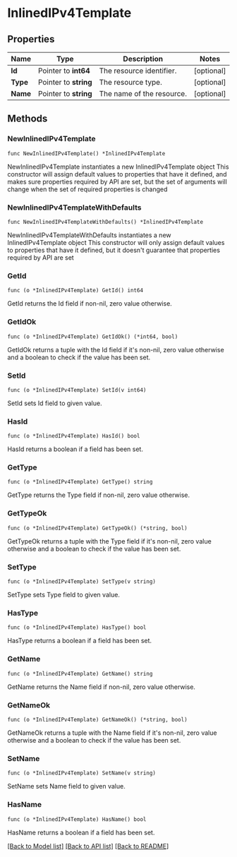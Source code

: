 # InlinedIPv4Template

## Properties

Name | Type | Description | Notes
------------ | ------------- | ------------- | -------------
**Id** | Pointer to **int64** | The resource identifier. | [optional] 
**Type** | Pointer to **string** | The resource type. | [optional] 
**Name** | Pointer to **string** | The name of the resource. | [optional] 

## Methods

### NewInlinedIPv4Template

`func NewInlinedIPv4Template() *InlinedIPv4Template`

NewInlinedIPv4Template instantiates a new InlinedIPv4Template object
This constructor will assign default values to properties that have it defined,
and makes sure properties required by API are set, but the set of arguments
will change when the set of required properties is changed

### NewInlinedIPv4TemplateWithDefaults

`func NewInlinedIPv4TemplateWithDefaults() *InlinedIPv4Template`

NewInlinedIPv4TemplateWithDefaults instantiates a new InlinedIPv4Template object
This constructor will only assign default values to properties that have it defined,
but it doesn't guarantee that properties required by API are set

### GetId

`func (o *InlinedIPv4Template) GetId() int64`

GetId returns the Id field if non-nil, zero value otherwise.

### GetIdOk

`func (o *InlinedIPv4Template) GetIdOk() (*int64, bool)`

GetIdOk returns a tuple with the Id field if it's non-nil, zero value otherwise
and a boolean to check if the value has been set.

### SetId

`func (o *InlinedIPv4Template) SetId(v int64)`

SetId sets Id field to given value.

### HasId

`func (o *InlinedIPv4Template) HasId() bool`

HasId returns a boolean if a field has been set.

### GetType

`func (o *InlinedIPv4Template) GetType() string`

GetType returns the Type field if non-nil, zero value otherwise.

### GetTypeOk

`func (o *InlinedIPv4Template) GetTypeOk() (*string, bool)`

GetTypeOk returns a tuple with the Type field if it's non-nil, zero value otherwise
and a boolean to check if the value has been set.

### SetType

`func (o *InlinedIPv4Template) SetType(v string)`

SetType sets Type field to given value.

### HasType

`func (o *InlinedIPv4Template) HasType() bool`

HasType returns a boolean if a field has been set.

### GetName

`func (o *InlinedIPv4Template) GetName() string`

GetName returns the Name field if non-nil, zero value otherwise.

### GetNameOk

`func (o *InlinedIPv4Template) GetNameOk() (*string, bool)`

GetNameOk returns a tuple with the Name field if it's non-nil, zero value otherwise
and a boolean to check if the value has been set.

### SetName

`func (o *InlinedIPv4Template) SetName(v string)`

SetName sets Name field to given value.

### HasName

`func (o *InlinedIPv4Template) HasName() bool`

HasName returns a boolean if a field has been set.


[[Back to Model list]](../README.md#documentation-for-models) [[Back to API list]](../README.md#documentation-for-api-endpoints) [[Back to README]](../README.md)


